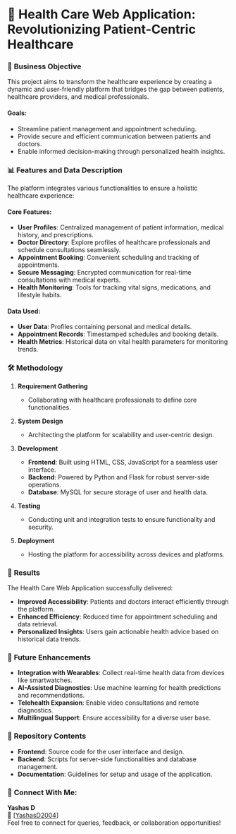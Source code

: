 # **🌟 Health Care Web Application: Revolutionizing Patient-Centric Healthcare**  

### 🎯 **Business Objective**  
This project aims to transform the healthcare experience by creating a dynamic and user-friendly platform that bridges the gap between patients, healthcare providers, and medical professionals.  

#### **Goals:**  
- Streamline patient management and appointment scheduling.  
- Provide secure and efficient communication between patients and doctors.  
- Enable informed decision-making through personalized health insights.   


### 📊 **Features and Data Description**  
The platform integrates various functionalities to ensure a holistic healthcare experience:  

#### **Core Features:**  
- **User Profiles**: Centralized management of patient information, medical history, and prescriptions.  
- **Doctor Directory**: Explore profiles of healthcare professionals and schedule consultations seamlessly.  
- **Appointment Booking**: Convenient scheduling and tracking of appointments.  
- **Secure Messaging**: Encrypted communication for real-time consultations with medical experts.  
- **Health Monitoring**: Tools for tracking vital signs, medications, and lifestyle habits.  

#### **Data Used:**  
- **User Data**: Profiles containing personal and medical details.  
- **Appointment Records**: Timestamped schedules and booking details.  
- **Health Metrics**: Historical data on vital health parameters for monitoring trends.  


### 🛠 **Methodology**  

1. **Requirement Gathering**  
   - Collaborating with healthcare professionals to define core functionalities.  

2. **System Design**  
   - Architecting the platform for scalability and user-centric design.  

3. **Development**  
   - **Frontend**: Built using HTML, CSS, JavaScript for a seamless user interface.  
   - **Backend**: Powered by Python and Flask for robust server-side operations.  
   - **Database**: MySQL for secure storage of user and health data.  

4. **Testing**  
   - Conducting unit and integration tests to ensure functionality and security.  

5. **Deployment**  
   - Hosting the platform for accessibility across devices and platforms.  


### 🚀 **Results**  
The Health Care Web Application successfully delivered:  

- **Improved Accessibility**: Patients and doctors interact efficiently through the platform.  
- **Enhanced Efficiency**: Reduced time for appointment scheduling and data retrieval.  
- **Personalized Insights**: Users gain actionable health advice based on historical data trends.  


### 🔮 **Future Enhancements**  
- **Integration with Wearables**: Collect real-time health data from devices like smartwatches.  
- **AI-Assisted Diagnostics**: Use machine learning for health predictions and recommendations.  
- **Telehealth Expansion**: Enable video consultations and remote diagnostics.  
- **Multilingual Support**: Ensure accessibility for a diverse user base.  

### 📂 **Repository Contents**  
- **Frontend**: Source code for the user interface and design.  
- **Backend**: Scripts for server-side functionalities and database management.  
- **Documentation**: Guidelines for setup and usage of the application.  


### 👥 **Connect With Me:**  
**Yashas D**  
🔗 [[YashasD2004](https://www.linkedin.com/in/yashasd2004/)]  
Feel free to connect for queries, feedback, or collaboration opportunities!  
